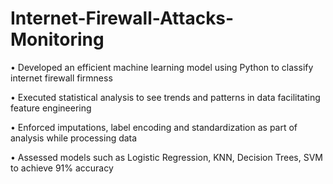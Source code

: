 # Internet-Firewall-Attacks-Monitoring

• Developed an efficient machine learning model using Python to classify internet firewall firmness

• Executed statistical analysis to see trends and patterns in data facilitating feature engineering

• Enforced imputations, label encoding and standardization as part of analysis while processing data

• Assessed models such as Logistic Regression, KNN, Decision Trees, SVM to achieve 91% accuracy
